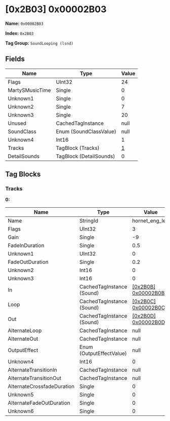 # [0x2B03] 0x00002B03

**Name:** ```0x00002B03```

**Index:** ```0x2B03```

**Tag Group:** ```SoundLooping (lsnd)```

## Fields

Name	| Type	| Value
---	|---	|---	|
Flags	|UInt32	|24
MartySMusicTime	|Single	|0
Unknown1	|Single	|0
Unknown2	|Single	|7
Unknown3	|Single	|20
Unused	|CachedTagInstance	|null
SoundClass	|Enum (SoundClassValue)	|null
Unknown4	|Int16	|1
Tracks	|TagBlock (Tracks)	|[1](#tracks)
DetailSounds	|TagBlock (DetailSounds)	|0


## Tag Blocks

### Tracks

**0:**

Name	| Type	| Value
---	|---	|---	|
Name	|StringId	|hornet_eng_left
Flags	|UInt32	|3
Gain	|Single	|-9
FadeInDuration	|Single	|0.5
Unknown1	|UInt32	|0
FadeOutDuration	|Single	|0.2
Unknown2	|Int16	|0
Unknown3	|Int16	|0
In	|CachedTagInstance (Sound)	|[[0x2B0B] 0x00002B0B](../Sound/2B0B.md)
Loop	|CachedTagInstance (Sound)	|[[0x2B0C] 0x00002B0C](../Sound/2B0C.md)
Out	|CachedTagInstance (Sound)	|[[0x2B0D] 0x00002B0D](../Sound/2B0D.md)
AlternateLoop	|CachedTagInstance	|null
AlternateOut	|CachedTagInstance	|null
OutputEffect	|Enum (OutputEffectValue)	|null
Unknown4	|Int16	|0
AlternateTransitionIn	|CachedTagInstance	|null
AlternateTransitionOut	|CachedTagInstance	|null
AlternateCrossfadeDuration	|Single	|0
Unknown5	|Single	|0
AlternateFadeOutDuration	|Single	|0
Unknown6	|Single	|0


